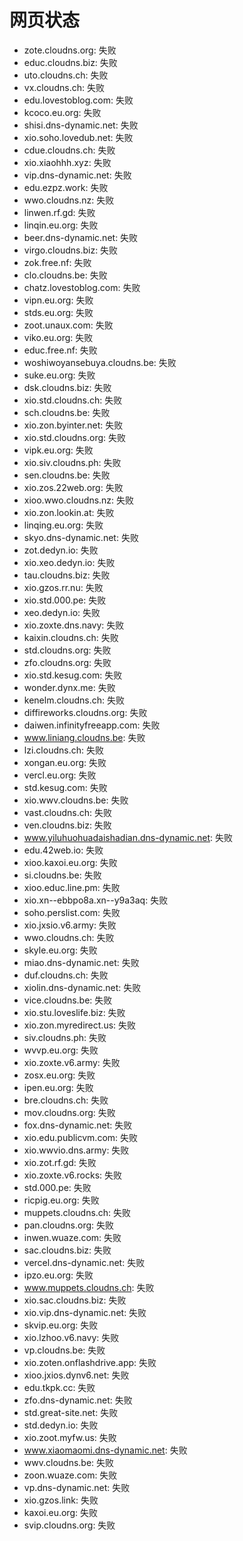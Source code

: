 # 网页状态
- zote.cloudns.org: 失败
- educ.cloudns.biz: 失败
- uto.cloudns.ch: 失败
- vx.cloudns.ch: 失败
- edu.lovestoblog.com: 失败
- kcoco.eu.org: 失败
- shisi.dns-dynamic.net: 失败
- xio.soho.lovedub.net: 失败
- cdue.cloudns.ch: 失败
- xio.xiaohhh.xyz: 失败
- vip.dns-dynamic.net: 失败
- edu.ezpz.work: 失败
- wwo.cloudns.nz: 失败
- linwen.rf.gd: 失败
- linqin.eu.org: 失败
- beer.dns-dynamic.net: 失败
- virgo.cloudns.biz: 失败
- zok.free.nf: 失败
- clo.cloudns.be: 失败
- chatz.lovestoblog.com: 失败
- vipn.eu.org: 失败
- stds.eu.org: 失败
- zoot.unaux.com: 失败
- viko.eu.org: 失败
- educ.free.nf: 失败
- woshiwoyansebuya.cloudns.be: 失败
- suke.eu.org: 失败
- dsk.cloudns.biz: 失败
- xio.std.cloudns.ch: 失败
- sch.cloudns.be: 失败
- xio.zon.byinter.net: 失败
- xio.std.cloudns.org: 失败
- vipk.eu.org: 失败
- xio.siv.cloudns.ph: 失败
- sen.cloudns.be: 失败
- xio.zos.22web.org: 失败
- xioo.wwo.cloudns.nz: 失败
- xio.zon.lookin.at: 失败
- linqing.eu.org: 失败
- skyo.dns-dynamic.net: 失败
- zot.dedyn.io: 失败
- xio.xeo.dedyn.io: 失败
- tau.cloudns.biz: 失败
- xio.gzos.rr.nu: 失败
- xio.std.000.pe: 失败
- xeo.dedyn.io: 失败
- xio.zoxte.dns.navy: 失败
- kaixin.cloudns.ch: 失败
- std.cloudns.org: 失败
- zfo.cloudns.org: 失败
- xio.std.kesug.com: 失败
- wonder.dynx.me: 失败
- kenelm.cloudns.ch: 失败
- diffireworks.cloudns.org: 失败
- daiwen.infinityfreeapp.com: 失败
- www.liniang.cloudns.be: 失败
- lzi.cloudns.ch: 失败
- xongan.eu.org: 失败
- vercl.eu.org: 失败
- std.kesug.com: 失败
- xio.wwv.cloudns.be: 失败
- vast.cloudns.ch: 失败
- ven.cloudns.biz: 失败
- www.yiluhuohuadaishadian.dns-dynamic.net: 失败
- edu.42web.io: 失败
- xioo.kaxoi.eu.org: 失败
- si.cloudns.be: 失败
- xioo.educ.line.pm: 失败
- xio.xn--ebbpo8a.xn--y9a3aq: 失败
- soho.perslist.com: 失败
- xio.jxsio.v6.army: 失败
- wwo.cloudns.ch: 失败
- skyle.eu.org: 失败
- miao.dns-dynamic.net: 失败
- duf.cloudns.ch: 失败
- xiolin.dns-dynamic.net: 失败
- vice.cloudns.be: 失败
- xio.stu.loveslife.biz: 失败
- xio.zon.myredirect.us: 失败
- siv.cloudns.ph: 失败
- wvvp.eu.org: 失败
- xio.zoxte.v6.army: 失败
- zosx.eu.org: 失败
- ipen.eu.org: 失败
- bre.cloudns.ch: 失败
- mov.cloudns.org: 失败
- fox.dns-dynamic.net: 失败
- xio.edu.publicvm.com: 失败
- xio.wwvio.dns.army: 失败
- xio.zot.rf.gd: 失败
- xio.zoxte.v6.rocks: 失败
- std.000.pe: 失败
- ricpig.eu.org: 失败
- muppets.cloudns.ch: 失败
- pan.cloudns.org: 失败
- inwen.wuaze.com: 失败
- sac.cloudns.biz: 失败
- vercel.dns-dynamic.net: 失败
- ipzo.eu.org: 失败
- www.muppets.cloudns.ch: 失败
- xio.sac.cloudns.biz: 失败
- xio.vip.dns-dynamic.net: 失败
- skvip.eu.org: 失败
- xio.lzhoo.v6.navy: 失败
- vp.cloudns.be: 失败
- xio.zoten.onflashdrive.app: 失败
- xioo.jxios.dynv6.net: 失败
- edu.tkpk.cc: 失败
- zfo.dns-dynamic.net: 失败
- std.great-site.net: 失败
- std.dedyn.io: 失败
- xio.zoot.myfw.us: 失败
- www.xiaomaomi.dns-dynamic.net: 失败
- wwv.cloudns.be: 失败
- zoon.wuaze.com: 失败
- vp.dns-dynamic.net: 失败
- xio.gzos.link: 失败
- kaxoi.eu.org: 失败
- svip.cloudns.org: 失败
